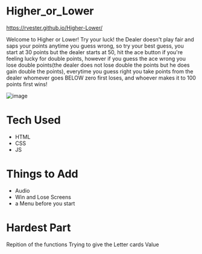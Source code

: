 # Higher_or_Lower

https://rvester.github.io/Higher-Lower/





 Welcome to Higher or Lower! Try your luck! the Dealer doesn't play fair and saps your points
  anytime you guess wrong, so try your best guess, you start at 30 points but the dealer starts at 50,
  hit the ace button if you're feeling lucky for double points, however if you guess the ace wrong you lose double points(the dealer does not lose double the points but he does gain double the points), everytime you guess right you take points from the dealer
 whomever goes BELOW zero first loses, and whoever makes it to 100 points first wins!
 
 
 
 ![image](https://user-images.githubusercontent.com/106111818/190929214-55b8b8c5-4690-4811-b86e-54eb5547b5e2.png)


# Tech Used



* HTML
* CSS
* JS


# Things to Add



* Audio 
* Win and Lose Screens
* a Menu before you start


# Hardest Part
Repition of the functions
Trying to give the Letter cards Value

